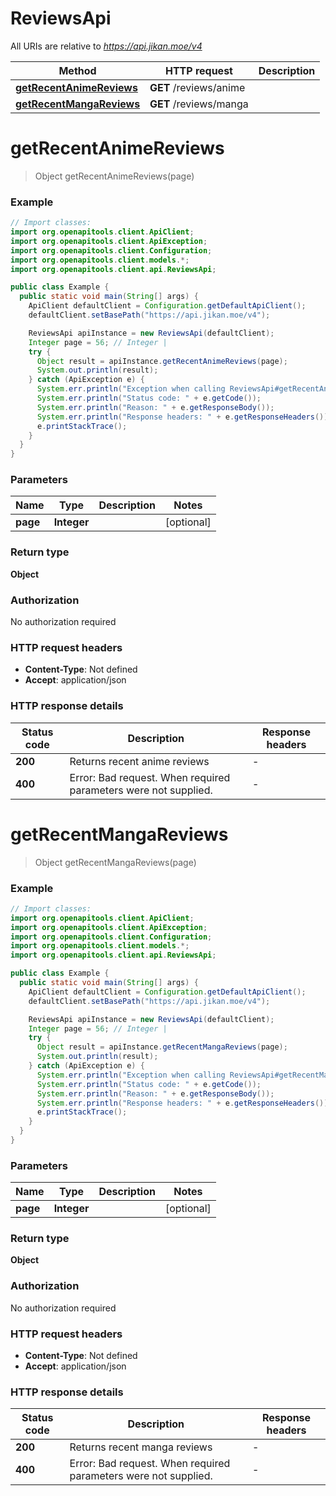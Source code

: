 # ReviewsApi

All URIs are relative to *https://api.jikan.moe/v4*

| Method | HTTP request | Description |
|------------- | ------------- | -------------|
| [**getRecentAnimeReviews**](ReviewsApi.md#getRecentAnimeReviews) | **GET** /reviews/anime |  |
| [**getRecentMangaReviews**](ReviewsApi.md#getRecentMangaReviews) | **GET** /reviews/manga |  |


<a name="getRecentAnimeReviews"></a>
# **getRecentAnimeReviews**
> Object getRecentAnimeReviews(page)



### Example
```java
// Import classes:
import org.openapitools.client.ApiClient;
import org.openapitools.client.ApiException;
import org.openapitools.client.Configuration;
import org.openapitools.client.models.*;
import org.openapitools.client.api.ReviewsApi;

public class Example {
  public static void main(String[] args) {
    ApiClient defaultClient = Configuration.getDefaultApiClient();
    defaultClient.setBasePath("https://api.jikan.moe/v4");

    ReviewsApi apiInstance = new ReviewsApi(defaultClient);
    Integer page = 56; // Integer | 
    try {
      Object result = apiInstance.getRecentAnimeReviews(page);
      System.out.println(result);
    } catch (ApiException e) {
      System.err.println("Exception when calling ReviewsApi#getRecentAnimeReviews");
      System.err.println("Status code: " + e.getCode());
      System.err.println("Reason: " + e.getResponseBody());
      System.err.println("Response headers: " + e.getResponseHeaders());
      e.printStackTrace();
    }
  }
}
```

### Parameters

| Name | Type | Description  | Notes |
|------------- | ------------- | ------------- | -------------|
| **page** | **Integer**|  | [optional] |

### Return type

**Object**

### Authorization

No authorization required

### HTTP request headers

 - **Content-Type**: Not defined
 - **Accept**: application/json

### HTTP response details
| Status code | Description | Response headers |
|-------------|-------------|------------------|
| **200** | Returns recent anime reviews |  -  |
| **400** | Error: Bad request. When required parameters were not supplied. |  -  |

<a name="getRecentMangaReviews"></a>
# **getRecentMangaReviews**
> Object getRecentMangaReviews(page)



### Example
```java
// Import classes:
import org.openapitools.client.ApiClient;
import org.openapitools.client.ApiException;
import org.openapitools.client.Configuration;
import org.openapitools.client.models.*;
import org.openapitools.client.api.ReviewsApi;

public class Example {
  public static void main(String[] args) {
    ApiClient defaultClient = Configuration.getDefaultApiClient();
    defaultClient.setBasePath("https://api.jikan.moe/v4");

    ReviewsApi apiInstance = new ReviewsApi(defaultClient);
    Integer page = 56; // Integer | 
    try {
      Object result = apiInstance.getRecentMangaReviews(page);
      System.out.println(result);
    } catch (ApiException e) {
      System.err.println("Exception when calling ReviewsApi#getRecentMangaReviews");
      System.err.println("Status code: " + e.getCode());
      System.err.println("Reason: " + e.getResponseBody());
      System.err.println("Response headers: " + e.getResponseHeaders());
      e.printStackTrace();
    }
  }
}
```

### Parameters

| Name | Type | Description  | Notes |
|------------- | ------------- | ------------- | -------------|
| **page** | **Integer**|  | [optional] |

### Return type

**Object**

### Authorization

No authorization required

### HTTP request headers

 - **Content-Type**: Not defined
 - **Accept**: application/json

### HTTP response details
| Status code | Description | Response headers |
|-------------|-------------|------------------|
| **200** | Returns recent manga reviews |  -  |
| **400** | Error: Bad request. When required parameters were not supplied. |  -  |

